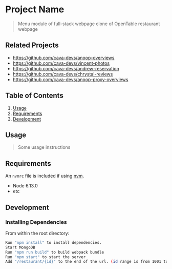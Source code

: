 # Project Name

> Menu module of full-stack webpage clone of OpenTable restaurant webpage

## Related Projects

  - https://github.com/cava-devs/anoop-overviews
  - https://github.com/cava-devs/vincent-photos
  - https://github.com/cava-devs/andrew-reservation
  - https://github.com/cava-devs/chrystal-reviews
  - https://github.com/cava-devs/anoop-proxy-overviews

## Table of Contents

1. [Usage](#Usage)
1. [Requirements](#requirements)
1. [Development](#development)

## Usage

> Some usage instructions

## Requirements

An `nvmrc` file is included if using [nvm](https://github.com/creationix/nvm).

- Node 6.13.0
- etc

## Development

### Installing Dependencies

From within the root directory:

```sh
Run "npm install" to install dependencies.
Start MongoDB
Run "npm run build" to build webpack bundle
Run "npm start" to start the server
Add "/restaurant/{id}" to the end of the url. (id range is from 1001 to 1100)
```

